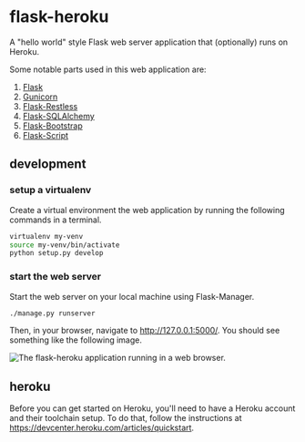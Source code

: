 # flask-heroku

A "hello world" style Flask web server application that (optionally) runs on
Heroku.

Some notable parts used in this web application are:

  1. [Flask](http://flask.pocoo.org/)
  2. [Gunicorn](http://gunicorn.org/)
  3. [Flask-Restless](https://flask-restless.readthedocs.org/en/latest/)
  4. [Flask-SQLAlchemy](https://pythonhosted.org/Flask-SQLAlchemy/)
  5. [Flask-Bootstrap](http://pythonhosted.org/Flask-Bootstrap/)
  6. [Flask-Script](http://flask-script.readthedocs.org/en/latest/)

## development

### setup a virtualenv

Create a virtual environment the web application by running the following
commands in a terminal.

```bash
virtualenv my-venv
source my-venv/bin/activate
python setup.py develop
```
### start the web server

Start the web server on your local machine using Flask-Manager.

```bash
./manage.py runserver
```

Then, in your browser, navigate to http://127.0.0.1:5000/. You should see
something like the following image.

![The flask-heroku application running in a web browser.](https://github.com/sholsapp/flask-heroku/blob/master/data/flask-heroku.png)

## heroku

Before you can get started on Heroku, you'll need to have a Heroku account and
their toolchain setup. To do that, follow the instructions at
https://devcenter.heroku.com/articles/quickstart.
